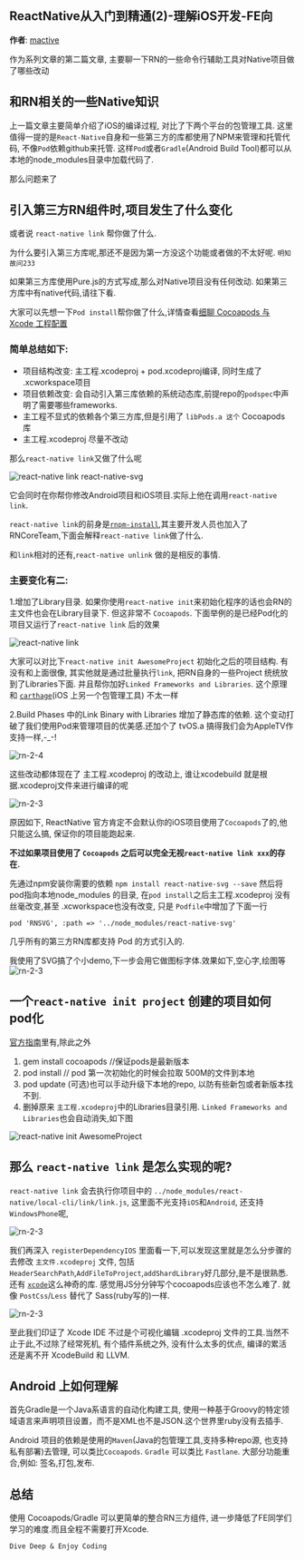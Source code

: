 ReactNative从入门到精通(2)-理解iOS开发-FE向
--------

**作者**: [mactive](https://weibo.com/mactive)

作为系列文章的第二篇文章, 主要聊一下RN的一些命令行辅助工具对Native项目做了哪些改动

## 和RN相关的一些Native知识

上一篇文章主要简单介绍了iOS的编译过程, 对比了下两个平台的包管理工具.
这里值得一提的是`React-Native`自身和一些第三方的库都使用了NPM来管理和托管代码, 不像`Pod`依赖github来托管. 这样`Pod`或者`Gradle`(Android Build Tool)都可以从本地的node_modules目录中加载代码了.

那么问题来了

## 引入第三方RN组件时,项目发生了什么变化

或者说 `react-native link` 帮你做了什么.

为什么要引入第三方库呢,那还不是因为第一方没这个功能或者做的不太好呢. `明知故问233`

如果第三方库使用Pure.js的方式写成,那么对Native项目没有任何改动. 如果第三方库中有native代码,请往下看.

大家可以先想一下`Pod install`帮你做了什么,详情查看[细聊 Cocoapods 与 Xcode 工程配置](https://bestswifter.com/cocoapods/)

### 简单总结如下: 

* 项目结构改变: 主工程.xcodeproj + pod.xcodeproj编译, 同时生成了 .xcworkspace项目 
* 项目依赖改变: 会自动引入第三库依赖的系统动态库,前提repo的`podspec`中声明了需要哪些frameworks. 
* 主工程不显式的依赖各个第三方库,但是引用了 `libPods.a 这个` Cocoapods 库
* 主工程.xcodeproj 尽量不改动

那么`react-native link`又做了什么呢

![react-native link react-native-svg](../images/2018/04/rn-2-1.png)

它会同时在你帮你修改Android项目和iOS项目.实际上他在调用`react-native link`.

`react-native link`的前身是[`rnpm-install`](https://github.com/rnpm/rnpm),其主要开发人员也加入了RNCoreTeam,下面会解释`react-native link`做了什么.

和`link`相对的还有,`react-native unlink` 做的是相反的事情.

### 主要变化有二:

1.增加了Library目录. 如果你使用`react-native init`来初始化程序的话也会RN的主文件也会在Library目录下. 但这非常不 `Cocoapods`. 下面举例的是已经Pod化的项目又运行了`react-native link` 后的效果

![react-native link](../images/2018/04/rn-2-2.png)

大家可以对比下`react-native init AwesomeProject` 初始化之后的项目结构. 有没有和上面很像, 其实他就是通过批量执行`link`, 把RN自身的一些Project 统统放到了Libraries下面. 并且帮你加好`Linked Frameworks and Libraries`. 这个原理和 [`carthage`](http://swiftcafe.io/2015/10/25/swift-daily-carthage-package)(iOS 上另一个包管理工具) 不太一样


2.Build Phases 中的Link Binary with Libraries 增加了静态库的依赖. 这个变动打破了我们使用Pod来管理项目的优美感.还加个了 tvOS.a 搞得我们会为AppleTV作支持一样,-_-!

![rn-2-4](../images/2018/04/rn-2-4.png)


这些改动都体现在了 主工程.xcodeproj 的改动上, 谁让xcodebuild 就是根据.xcodeproj文件来进行编译的呢

![rn-2-3](../images/2018/04/rn-2-3.png)

原因如下, ReactNative 官方肯定不会默认你的iOS项目使用了`Cocoapods`了的,他只能这么搞, 保证你的项目能跑起来.

**不过如果项目使用了 `Cocoapods` 之后可以完全无视`react-native link xxx`的存在.**

先通过npm安装你需要的依赖 `npm install react-native-svg --save`
然后将pod指向本地node_modules 的目录, 在`pod install`之后主工程.xcodeproj 没有丝毫改变,甚至 .xcworkspace也没有改变, 只是 `Podfile`中增加了下面一行

```
pod 'RNSVG', :path => '../node_modules/react-native-svg'
```
几乎所有的第三方RN库都支持 Pod 的方式引入的.


我使用了SVG搞了个小demo,下一步会用它做图标字体.效果如下,空心字,绘图等
![rn-2-3](../images/2018/04/rn-2-6.png)

## 一个`react-native init project` 创建的项目如何 pod化
[官方指南](https://facebook.github.io/react-native/docs/integration-with-existing-apps.html#configuring-cocoapods-dependencies)里有,除此之外

1. gem install cocoapods //保证pods是最新版本
2. pod install // pod 第一次初始化的时候会拉取 500M的文件到本地
3. pod update (可选)也可以手动升级下本地的repo, 以防有些新包或者新版本找不到. 
4. 删掉原来 `主工程.xcodeproj`中的Libraries目录引用. `Linked Frameworks and Libraries`也会自动消失,如下图

![react-native init AwesomeProject](../images/2018/04/rn-2-5.png)


## 那么 `react-native link` 是怎么实现的呢?

`react-native link` 会去执行你项目中的 `../node_modules/react-native/local-cli/link/link.js`, 这里面不光支持`iOS`和`Android`, 还支持`WindowsPhone`呢, 

![rn-2-3](../images/2018/04/rn-2-7.png)

我们再深入 `registerDependencyIOS` 里面看一下,可以发现这里就是怎么分步骤的去修改 `主文件.xcodeproj` 文件, 包括`HeaderSearchPath`,`AddFileToProject`,`addShardLibrary`好几部分,是不是很熟悉. 还有 [`xcode`](https://www.npmjs.com/package/xcode)这么神奇的库.
感觉用JS分分钟写个cocoapods应该也不怎么难了. 就像 `PostCss`/`Less` 替代了 Sass(ruby写的)一样.

![rn-2-3](../images/2018/04/rn-2-8.png)

至此我们印证了 Xcode IDE 不过是个可视化编辑 .xcodeproj 文件的工具.当然不止于此,不过除了经常死机, 有个插件系统之外, 没有什么太多的优点, 编译的累活 还是离不开 XcodeBuild 和 LLVM.


##  Android 上如何理解

首先Gradle是一个Java系语言的自动化构建工具, 使用一种基于Groovy的特定领域语言来声明项目设置，而不是XML也不是JSON.这个世界里ruby没有去插手. 

Android 项目的依赖是使用的`Maven`(Java的包管理工具,支持多种repo源, 也支持私有部署)去管理, 可以类比`Cocoapods`.
`Gradle` 可以类比 `Fastlane`. 大部分功能重合,例如: 签名,打包,发布.

## 总结

使用 Cocoapods/Gradle 可以更简单的整合RN三方组件, 进一步降低了FE同学们学习的难度.而且全程不需要打开Xcode.

`Dive Deep & Enjoy Coding`






